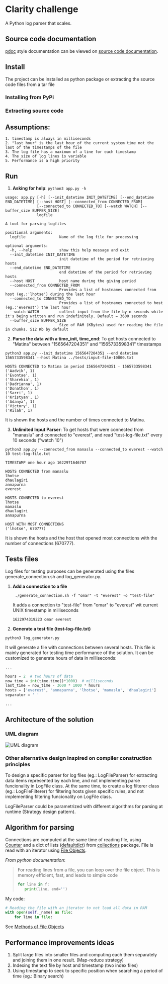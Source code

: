 # Clarity challenge
A Python log parser that scales.

## Source code documentation
[pdoc](https://pdoc3.github.io/pdoc/) style documentation can be viewed on [source code documentation](https://o-swad.github.io/clarity-challenge/docs/clarity/).

## Install
The project can be installed as python package or extracting the source code files from a tar file

### Installing from PyPi


### Extracting source code


## Assumptions:
    1. timestamp is always in milliseconds
    2. "last hour" is the last hour of the current system time not the last of the timestamps of the file
    3. The log file has a maximum of a line for each timestamp
    4. The size of log lines is variable
    5. Performance is a high priority


## Run

1. **Asking for help**: `python3 app.py -h`
```
usage: app.py [-h] [--init_datetime INIT_DATETIME] [--end_datetime END_DATETIME] [--host HOST] [--connected_from CONNECTED_FROM]
              [--connected_to CONNECTED_TO] [--watch WATCH] [--buffer_size BUFFER_SIZE]
              logfile

A tool for parsing logfiles

positional arguments:
  logfile               Name of the log file for processing

optional arguments:
  -h, --help            show this help message and exit
  --init_datetime INIT_DATETIME
                        init datetime of the period for retrieving hosts
  --end_datetime END_DATETIME
                        end datetime of the period for retrieving hosts
  --host HOST           host name during the giving period
  --connected_from CONNECTED_FROM
                        Provides a list of hostnames connected from host (eg.:'lhotse') during the last hour
  --connected_to CONNECTED_TO
                        Provides a list of hostnames connected to host (eg.:'everest') the last hour
  --watch WATCH         collect input from the file by n seconds while it's being written and run indefinitely. Default = 3600 seconds
  --buffer_size BUFFER_SIZE
                        Size of RAM (KBytes) used for reading the file in chunks. 512 Kb by default
```

2. **Parse the data with a time_init, time_end**:
To get hosts connected to "Matina" between "1565647204351" and "1565733598341" timestamps
```commandline
python3 app.py --init_datetime 1565647204351 --end_datetime 1565733598341 --host Matina ../tests/input-file-10000.txt
```

```commandline
HOSTS CONNECTED to Matina in period 1565647204351 - 1565733598341
('Aadvik', 1)
('Evontae', 1)
('Sharekia', 1)
('Dadrianna', 1)
('Donathon', 1)
('Sarri', 1)
('Kristyan', 1)
('Adanya', 1)
('Victory', 1)
('Rilah', 1)
```
It is shown the hosts and the number of times connected to Matina.

3. **Unlimited Input Parser**:
To get hosts that were connected from "manaslu" and connected to "everest", and read "test-log-file.txt"
   every 10 seconds ("watch 10")
```commandline
python3 app.py --connected_from manaslu --connected_to everest --watch 10 test-log-file.txt
```
```commandline
TIMESTAMP one hour ago 1622971646787

HOSTS CONNECTED from manaslu
lhotse
dhaulagiri
annapurna
everest

HOSTS CONNECTED to everest
lhotse
manaslu
dhaulagiri
annapurna

HOST WITH MOST CONNECTIONS
('lhotse', 670777)
```
It is shown the hosts and the host that opened most connections with the number of connections (670777).


## Tests files
Log files for testing purposes can be generated using the files generate_connection.sh and 
log_generator.py. 

1. **Add a connection to a file**
   ```commandline
    ./generate_connection.sh -f "omar" -t "everest" -o "test-file"
   ```
   It adds a connection to "test-file" from "omar" to "everest" wit current UNIX timestamp in milliseconds
   ```
   1622974319223 omar everest
   ```
   
2. **Generate a test file (test-log-file.txt)**
```commandline
python3 log_generator.py
```
It will generate
a file with connections between several hosts. This file is mainly 
generated for testing time performance of the solution. It can be customized to generate hours of 
data in milliseconds:
```python
...

hours = 2  # two hours of data
now_time = int(time.time()*1000)  # milliseconds
last_time = now_time - 3600 * 1000 * hours
hosts = ['everest', 'annapurna', 'lhotse', 'manaslu', 'dhaulagiri']
separator = ' '

...
```

## Architecture of the solution
### UML diagram
![UML diagram](https://o-swad.github.io/clarity-challenge/docs/uml.jpg)

### Other alternative design inspired on compiler construction principles
To design a specific parser for log files (eg.: LogFileParser) for extracting data items represented
by each line, and not implementing parse funcionality in LogFile class. At the same time, to create
a log filterer class (eg.: LogFileFilterer) for filtering hosts given specific rules, and not
implementing filtering funcionality on LogFile class.

LogFileParser could be parametrized with different algorithms for parsing at runtime 
(Strategy design pattern).

## Algorithm for parsing
Connections are computed at the same time of reading file, using  
[Counter](https://docs.python.org/3/library/collections.html#collections.Counter) and 
a dict of lists 
([defaultdict](https://docs.python.org/3/library/collections.html#collections.defaultdict)) 
from [collections](https://docs.python.org/3/library/collections.htm) package.
File is read with an iterator using [File Objects](https://docs.python.org/3/tutorial/inputoutput.html). 

*From python documentation*:
> For reading lines from a file, you can loop over the file object. 
> This is memory efficient, fast, and leads to simple code
> ```python
> for line in f:
>    print(line, end='')
> ```

My code:
````python
# Reading the file with an iterator to not load all data in RAM
with open(self._name) as file:
    for line in file:
````
See [Methods of File Objects](https://docs.python.org/3/tutorial/inputoutput.html#methods-of-file-objects)

##  Performance improvements ideas
1. Split large files into smaller files and computing each them separately and joining them in
one result. (Map-reduce strategy)
2. Indexing the text file by host and timestamp (two index files)
3. Using timestamp to seek to specific position when searching a period of time (eg.: Binary search)


